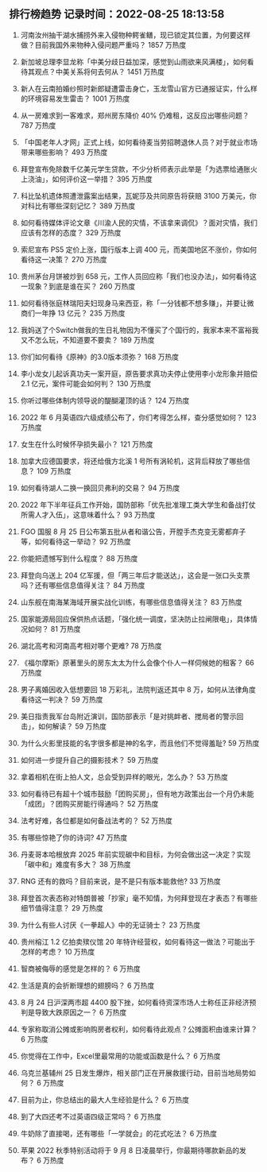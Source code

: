 
## 排行榜趋势 记录时间：2022-08-25 18:13:58
  
  1. 河南汝州抽干湖水捕捞外来入侵物种鳄雀鳝，现已锁定其位置，为何要这样做？目前我国外来物种入侵问题严重吗？ 1857 万热度
    
  2. 新加坡总理李显龙称「中美分歧日益加深，感觉到山雨欲来风满楼」，如何看待其观点？中美关系将何去何从？ 1451 万热度
    
  3. 新人在云南拍婚纱照时新郎疑遭雷击身亡，玉龙雪山官方已通报证实，什么样的环境容易发生雷击？ 1001 万热度
    
  4. 从一房难求到一客难求，郑州房东降价 40% 仍难租，这反应出哪些问题？ 787 万热度
    
  5. 「中国老年人才网」正式上线，如何看待麦当劳招聘退休人员？对于就业市场带来哪些影响？ 493 万热度
    
  6. 拜登宣布免除数千亿美元学生贷款，不少分析师表示此举是「为选票给通胀火上浇油」，如何评价这一举措？ 395 万热度
    
  7. 科比坠机遗体照遭泄露案出结果，瓦妮莎及共同原告将获赔 3100 万美元，你对科比有哪些深刻记忆？ 389 万热度
    
  8. 如何看待媒体评论文章《川渝人民的灾情，不该拿来调侃》？面对灾情，我们应该有怎样的态度？ 329 万热度
    
  9. 索尼宣布 PS5 定价上涨，国行版本上调 400 元，而美国地区不涨价，你如何看待这一决策？ 270 万热度
    
  10. 贵州茅台月饼被炒到 658 元，工作人员回应称「我们也没办法」，如何看待这一现象？到底是谁在买？ 260 万热度
    
  11. 如何看待张庭林瑞阳夫妇现身马来西亚，称「一分钱都不想多赚」，并要让微商们一年挣 13 亿元？ 235 万热度
    
  12. 我妈送了个Switch做我的生日礼物因为不懂买了个国行的，我家本来不富裕我又不怎么玩，不知道要不要卖？ 189 万热度
    
  13. 你们如何看待《原神》的3.0版本须弥？ 168 万热度
    
  14. 李小龙女儿起诉真功夫一案开庭，原告要求真功夫停止使用李小龙形象并赔偿 2.1 亿元，案件可能会如何判？ 130 万热度
    
  15. 你听过哪些体制内领导说的醍醐灌顶的话？ 124 万热度
    
  16. 2022 年 6 月英语四六级成绩公布了，你们考得怎么样，查分感觉如何？ 123 万热度
    
  17. 女生在什么时候怀孕损失最小？ 121 万热度
    
  18. 加拿大应德国要求，将还给俄方北溪 1 号所有涡轮机，这背后释放了哪些信息？ 109 万热度
    
  19. 如何看待湖人二换一换回贝弗利的交易？ 94 万热度
    
  20. 2022 年下半年征兵工作开始，国防部称「优先批准理工类大学生和备战打仗所需人才入伍」，这意味着什么？ 93 万热度
    
  21. FGO 国服 8 月 25 日公布第五批从者和谐公告，开膛手杰克变无雾都弃子等，如何看待这一举动？ 92 万热度
    
  22. 你能把遗憾写到什么程度？ 88 万热度
    
  23. 拜登向乌送上 204 亿军援，但「两三年后才能送达」，这会是一张口头支票吗？还有哪些信息值得关注？ 84 万热度
    
  24. 山东舰在南海某海域开展实战化训练，有哪些信息值得关注？ 83 万热度
    
  25. 国家能源局回应保供热点话题，「强化统一调度，坚决防止拉闸限电」，具体情况如何？ 81 万热度
    
  26. 湖北高考和河南高考相对哪个更难? 78 万热度
    
  27. 《福尔摩斯》原著里头的房东太太为什么会像个仆人一样伺候她的租客？ 66 万热度
    
  28. 男子离婚因收入低想要回 18 万彩礼，法院判返还其中 8 万，如何从法律角度看待这一判决？ 59 万热度
    
  29. 美日指责我军台岛附近演训，国防部表示「是对挑衅者、搅局者的警示回击」，如何解读？ 59 万热度
    
  30. 为什么火影里技能的名字很多都是神的名字，而且他们不觉得羞耻? 59 万热度
    
  31. 如何进一步提升自己的摄影技术？ 59 万热度
    
  32. 拿着相机在街上拍人文，总会受到异样的眼光，怎么办？ 53 万热度
    
  33. 如何看待已有超十个城市鼓励「团购买房」，但有地方政策出台一个月仍未能「成团」？团购买房能行得通吗？ 52 万热度
    
  34. 法考好难，各位都是如何备战法考的？ 52 万热度
    
  35. 有哪些惊艳了你的诗词? 47 万热度
    
  36. 丹麦哥本哈根放弃 2025 年前实现碳中和目标，为何会做出这一决定？实现「碳中和」难度有多大？ 38 万热度
    
  37. RNG 还有的救吗？目前来说，是不是只有版本能救他? 33 万热度
    
  38. 拜登首次表态称对特朗普被「抄家」毫不知情，为何拜登现在才表态？有哪些细节值得注意？ 29 万热度
    
  39. 为什么有些人讨厌《一拳超人》中的无证骑士？ 23 万热度
    
  40. 贵州榕江 1.2 亿拍卖殡仪馆 20 年特许经营权，如何看待这一做法？可能出于怎样的考虑？ 10 万热度
    
  41. 智商被侮辱的感觉是怎样的？ 6 万热度
    
  42. 生活是真的会折断理想的翅膀吗？ 6 万热度
    
  43. 8 月 24 日沪深两市超 4400 股下挫，如何看待资深市场人士称任正非经济预判是导致大跌原因之一？ 6 万热度
    
  44. 专家称取消公摊或影响购房者权利，如何看待此观点？公摊面积由谁来计算？ 6 万热度
    
  45. 你觉得在工作中，Excel里最常用的功能或函数是什么？ 6 万热度
    
  46. 乌克兰基辅州 25 日发生爆炸，相关部门正在开展救援行动，目前当地局势如何？ 6 万热度
    
  47. 目前为止，你总结出的最大人生经验是什么？ 6 万热度
    
  48. 到了大四还考不过英语四级正常吗？ 6 万热度
    
  49. 牛奶除了直接喝，还有哪些「一学就会」的花式吃法？ 6 万热度
    
  50. 苹果 2022 秋季特别活动将于 9 月 8 日凌晨举行，你最期待哪款新品的发布？ 6 万热度
    
